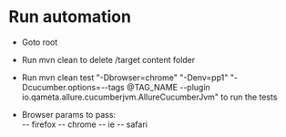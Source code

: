 # Run automation
- Goto root
- Run mvn clean to delete /target content folder
- Run mvn clean test  "-Dbrowser=chrome" "-Denv=pp1" "-Dcucumber.options=--tags @TAG_NAME --plugin io.qameta.allure.cucumberjvm.AllureCucumberJvm" to run the tests

- Browser params to pass:  
-- firefox
-- chrome
-- ie
-- safari